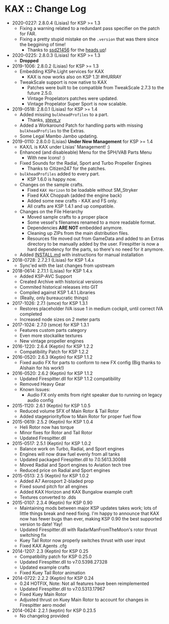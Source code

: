 # KAX :: Change Log

* 2020-0227: 2.8.0.4 (Lisias) for KSP >= 1.3
	+ Fixing a warning related to a redundant pass specifier on the patch for FAR.
	+ Fixing a pretty stupid mistake on the `.version` that was there since the beggining of time!
		- Thanks to [ssd21456](https://forum.kerbalspaceprogram.com/index.php?/profile/146209-ssd21345/) for the [heads up](https://forum.kerbalspaceprogram.com/index.php?/topic/180268-131/&do=findComment&comment=3748095)! 
* 2020-0225: 2.8.0.3 (Lisias) for KSP >= 1.3
	* **Dropped**
* 2019-1006: 2.8.0.2 (Lisias) for KSP >= 1.3
	+ Embedding KSPe.Light services for KAX 
		- KAX is now works also on KSP 1.3! #HURRAY
	+ TweakScale support is now native to KAX
		- Patches were built to be compatible from TweakScale 2.7.3 to the future 2.5.0.
		- Vintage Propelators patches were updated.
		- Vintage Propelator Super Sport is now scalable.	
* 2019-0518: 2.8.0.1 (Lisias) for KSP >= 1.4
	+ Added missing `bulkheadProfiles` to a part.
		- Thanks, [steve_v](https://forum.kerbalspaceprogram.com/index.php?/topic/180268-141-kerbal-aircraft-expansion-kaxl-—-under-new-management-—-v2800-2019-0110/&do=findComment&comment=3601219) 
	+ Added a Workaround Patch for handling parts with missing `bulkheadProfiles` to the Extras.
	+ Some Legal Mambo Jambo updating.
* 2019-0110: 2.8.0.0 (Lisias) **Under New Management**  for KSP >= 1.4
	+ KAX/L is KAX under Lisias' Management! :)
	+ Enhanced (and disableable) Menu for the SPH/VAB Parts Menu
		- With new Icons! :) 
	+ Fixed Sounds for the Radial, Sport and Turbo Propeller Engines
		- Thanks to Citizen247 for the patches. 
	+ `bulkheadProfiles` added to every part.
		- KSP 1.6.0 is happy now.
	+ Changes on the sample crafts.
		- Fixed `KAX Horizon` to be loadable without SM_Stryker 
		- Fixed KAX Choppah (added the engine back)
		- Added some new crafts - KAX and FS only.
		- All crafts are KSP 1.4.1 and up compatible.
	+ Changes on the File Hierarchy
		- Moved sample crafts to a proper place
		- Some vessel's filenames renamed to a more readable format.
		- Dependencies **ARE NOT** embedded anymore.
		- Cleaning up ZIPs from the main distribution files.
		- Resources file moved out from GameData and added to an Extras directory to be manually added by the user. Firespitter is now a hard dependency for the parts, so there's no need for it anymore.
	+ Added [INSTALL.md](https://github.com/net-lisias-ksp/KAX/blob/master/INSTALL.md) with instructions for manual installation
* 2018-0728: 2.7.2.1 (Lisias) for KSP 1.4.x
	+ Sync'ed with the last changes from upstream
* 2018-0614: 2.7.1.1 (Lisias) for KSP 1.4.x
	+ Added KSP-AVC Support
	+ Created Archive with historical versions
	+ Commited historical releases into GIT
	+ Compiled against KSP 1.4.1 Libraries
	+ (Really, only bureaucratic things)
* 2017-1026: 2.7.1 (smce) for KSP 1.3.1
	+ Restores placeholder IVA issue 1 in medium cockpit, until correct IVA completed
	+ Increased node sizes on 2 meter parts 
* 2017-1024: 2.7.0 (smce) for KSP 1.3.1
	+ Features custom parts category
	+ Even more stockalike textures
	+ New vintage propeller engines 
* 2016-1220: 2.6.4 (Keptin) for KSP 1.2.2
	+ Compatibility Patch for KSP 1.2.2 
* 2016-0520: 2.6.3 (Keptin) for KSP 1.1.2
	+ Fixed audio FX for parts to conform to new FX config (Big thanks to Alshain for his work!) 
* 2016-0520: 2.6.2 (Keptin) for KSP 1.1.2
	+ Updated Firespitter.dll for KSP 1.1.2 compatibility
	+ Removed Heavy Gear
	+ Known Issues:
		- Audio FX only emits from right speaker due to running on legacy audio config
* 2015-1120: 2.6.1 (Keptin) for KSP 1.0.5
	+ Reduced volume SFX of Main Rotor & Tail Rotor
	+ Added stagepriorityflow to Main Rotor for proper fuel flow
* 2015-0619: 2.5.2 (Keptin) for KSP 1.0.4
	+ Heli Rotor now has torque
	+ Minor fixes for Rotor and Tail Rotor
	+ Updated Firespitter.dll 
* 2015-0517: 2.5.1 (Keptin) for KSP 1.0.2
	+ Balance work on Turbo, Radial, and Sport engines
	+ Engines will now draw fuel evenly from all tanks
	+ Updated packaged Firespitter.dll to 7.0.5613.30088
	+ Moved Radial and Sport engines to Aviation tech tree
	+ Reduced price on Radial and Sport engines 
* 2015-0513: 2.5 (Keptin) for KSP 1.0.2
	+ Added A7 Aerosport 2-bladed prop
	+ Fixed sound pitch for all engines
	+ Added KAX Horizon and KAX Bungalow example craft
	+ Textures converted to .dds 
* 2015-0107: 2.3.4 (Keptin) for KSP 0.90
	+ Maintaining mods between major KSP updates takes work; lots of little things break and need fixing. I'm happy to announce that KAX now has fewer bugs than ever, making KSP 0.90 the best supported version to date! Yay!
	+ Updated Firespitter.dll with RadarManFromTheMoon's rotor thrust switching fix
	+ Kuey Tail Rotor now properly switches thrust with user input
	+ Fixed KAX Agents .cfg
* 2014-1207: 2.3 (Keptin) for KSP 0.25
	+ Compatibility patch for KSP 0.25.0
	+ Updated Firespitter.dll to v7.0.5398.27328
	+ Updated example crafts
	+ Fixed Kuey Tail Rotor animation 
* 2014-0722: 2.2.2 (Keptin) for KSP 0.24
	+ 0.24 HOTFIX, Note: Not all features have been reimplemented
	+ Updated Firespitter.dll to v7.0.5313.17967
	+ Fixed Kuey Main Rotor
	+ Adjusted thrust on Kuey Main Rotor to account for changes in Firespitter aero model 
* 2014-0624: 2.2.1 (keptin) for KSP 0.23.5
	+ No changelog provided


